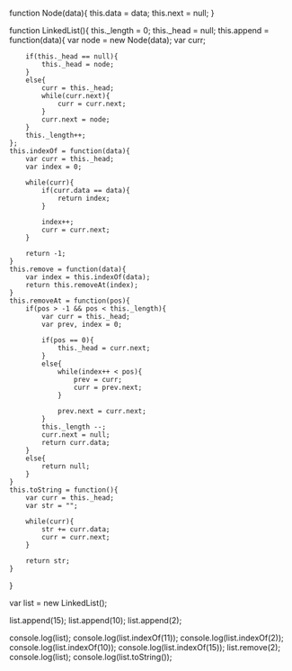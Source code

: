 function Node(data){
    this.data = data;
    this.next = null;
}

function LinkedList(){
    this._length = 0;
    this._head = null;
    this.append = function(data){
        var node = new Node(data);
        var curr;

        if(this._head == null){
            this._head = node;
        }
        else{
            curr = this._head;
            while(curr.next){
                curr = curr.next;
            }
            curr.next = node;
        }
        this._length++;
    };
    this.indexOf = function(data){
        var curr = this._head;
        var index = 0;

        while(curr){
            if(curr.data == data){
                return index;
            }

            index++;
            curr = curr.next;
        }

        return -1;
    }
    this.remove = function(data){
        var index = this.indexOf(data);
        return this.removeAt(index);
    }
    this.removeAt = function(pos){
        if(pos > -1 && pos < this._length){
            var curr = this._head;
            var prev, index = 0;

            if(pos == 0){
                this._head = curr.next;
            }
            else{
                while(index++ < pos){
                    prev = curr;
                    curr = prev.next;
                }

                prev.next = curr.next;
            }
            this._length --;
            curr.next = null;
            return curr.data;
        }
        else{
            return null;    
        }
    }
    this.toString = function(){
        var curr = this._head;
        var str = "";

        while(curr){
            str += curr.data;
            curr = curr.next;
        }

        return str;
    }
        
}


var list = new LinkedList();

list.append(15);
list.append(10);
list.append(2);

console.log(list);
console.log(list.indexOf(11));
console.log(list.indexOf(2));
console.log(list.indexOf(10));
console.log(list.indexOf(15));
list.remove(2);
console.log(list);
console.log(list.toString());



